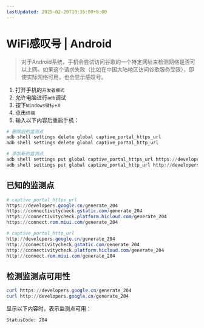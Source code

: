 ```yaml
---
lastUpdated: 2025-02-20T10:35:00+8:00
---
```


# WiFi感叹号 | Android

> 对于Android系统，手机会尝试访问谷歌的一个特定网址来检测网络是否可以上网。如果这个请求失败（比如在中国大陆地区访问谷歌服务受限），即使实际网络可用，也会显示感叹号。

1. 打开手机的```开发者模式```
2. 允许电脑进行```adb```调试
3. 按下```Windows徽标```+```X```
4. 点击```终端```
5. 输入以下内容后重启手机：

```powershell
# 删除旧的监测点
adb shell settings delete global captive_portal_https_url
adb shell settings delete global captive_portal_http_url

# 添加新的监测点
adb shell settings put global captive_portal_https_url https://developers.google.cn/generate_204
adb shell settings put global captive_portal_http_url http://developers.google.cn/generate_204
```

## 已知的监测点

```powershell
# captive_portal_https_url
https://developers.google.cn/generate_204
https://connectivitycheck.gstatic.com/generate_204
https://connectivitycheck.platform.hicloud.com/generate_204
https://connect.rom.miui.com/generate_204

# captive_portal_http_url
http://developers.google.cn/generate_204
http://connectivitycheck.gstatic.com/generate_204
http://connectivitycheck.platform.hicloud.com/generate_204
http://connect.rom.miui.com/generate_204
```

## 检测监测点可用性

```powershell
curl https://developers.google.cn/generate_204
curl http://developers.google.cn/generate_204
```

显示以下内容时，表示监测点可用：

```ansi
StatusCode: 204
```
